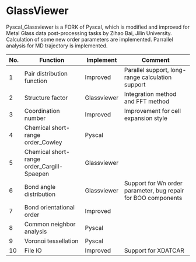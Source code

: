 # GlassViewer
Pyscal_Glassviewer is a FORK of Pyscal, which is modified and improved for Metal Glass data post-processing tasks by Zihao Bai, Jilin University. Calculation of some new order parameters are implemented. Parrallel analysis for MD trajectory is implemented. 

|No.|Function|Implement|Comment|
|----|-----|----|----|
|1|Pair distribution function|Improved|Parallel support, long-range calculation support|
|2|Structure factor|Glassviewer|Integration method and FFT method|
|3|Coordination number|Improved|Improvement for cell expansion style|
|4|Chemical short-range order_Cowley|Pyscal|
|5|Chemical short-range order_Cargill-Spaepen|Glassviewer||	
|6|Bond angle distribution|Glassviewer|Support for Wn order parameter, bug repair for BOO components|
|7|Bond orientational order|Improved||
|8|Common neighbor analysis|Pyscal||
|9|Voronoi tessellation|Pyscal||
|10|File IO|Improved|Support for XDATCAR|
